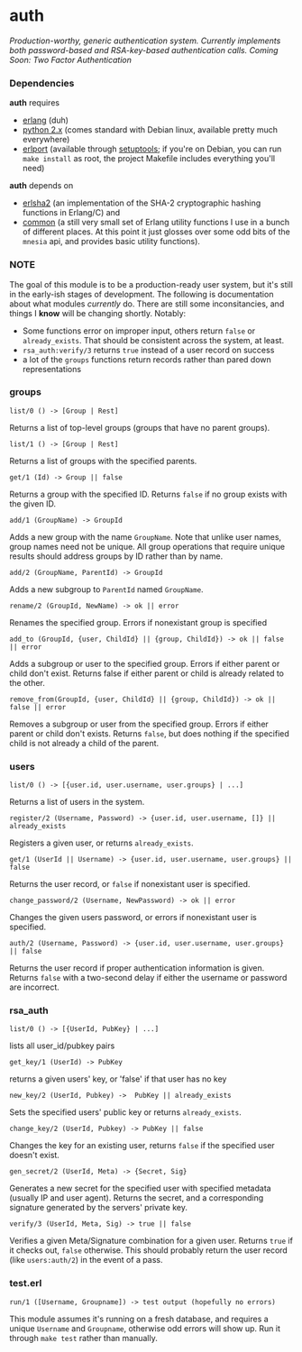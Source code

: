 # auth

*Production-worthy, generic authentication system. Currently implements both password-based and RSA-key-based authentication calls.*
*Coming Soon: Two Factor Authentication*

### Dependencies

**auth** requires

- [erlang](http://www.erlang.org/) (duh)
- [python 2.x](http://www.python.org/getit/releases/2.7/) (comes standard with Debian linux, available pretty much everywhere)
- [erlport](http://erlport.org/) (available through [setuptools](http://pypi.python.org/pypi/setuptools); if you're on Debian, you can run `make install` as root, the project Makefile includes everything you'll need)

**auth** depends on 

- [erlsha2](https://github.com/vinoski/erlsha2) (an implementation of the SHA-2 cryptographic hashing functions in Erlang/C) and 
- [common]() (a still very small set of Erlang utility functions I use in a bunch of different places. At this point it just glosses over some odd bits of the `mnesia` api, and provides basic utility functions).

### NOTE

The goal of this module is to be a production-ready user system, but it's still in the early-ish stages of development. The following is documentation about what modules *currently* do. There are still some inconsitancies, and things I **know** will be changing shortly. Notably:

- Some functions error on improper input, others return `false` or `already_exists`. That should be consistent across the system, at least.
- `rsa_auth:verify/3` returns `true` instead of a user record on success
- a lot of the `groups` functions return records rather than pared down representations

### groups

    list/0 () -> [Group | Rest]

Returns a list of top-level groups (groups that have no parent groups).

    list/1 () -> [Group | Rest]
    
Returns a list of groups with the specified parents.

    get/1 (Id) -> Group || false
    
Returns a group with the specified ID. Returns `false` if no group exists with the given ID.

    add/1 (GroupName) -> GroupId
    
Adds a new group with the name `GroupName`. Note that unlike user names, group names need not be unique. All group operations that require unique results should address groups by ID rather than by name.

    add/2 (GroupName, ParentId) -> GroupId

Adds a new subgroup to `ParentId` named `GroupName`.

    rename/2 (GroupId, NewName) -> ok || error
    
Renames the specified group. Errors if nonexistant group is specified

    add_to (GroupId, {user, ChildId} || {group, ChildId}) -> ok || false || error

Adds a subgroup or user to the specified group. Errors if either parent or child don't exist. Returns false if either parent or child is already related to the other.

    remove_from(GroupId, {user, ChildId} || {group, ChildId}) -> ok || false || error

Removes a subgroup or user from the specified group. Errors if either parent or child don't exists. Returns `false`, but does nothing if the specified child is not already a child of the parent.

### users

    list/0 () -> [{user.id, user.username, user.groups} | ...]
    
Returns a list of users in the system.

    register/2 (Username, Password) -> {user.id, user.username, []} || already_exists
    
Registers a given user, or returns `already_exists`.

    get/1 (UserId || Username) -> {user.id, user.username, user.groups} || false
    
Returns the user record, or `false` if nonexistant user is specified.

    change_password/2 (Username, NewPassword) -> ok || error

Changes the given users password, or errors if nonexistant user is specified.

    auth/2 (Username, Password) -> {user.id, user.username, user.groups} || false
    
Returns the user record if proper authentication information is given. Returns `false` with a two-second delay if either the username or password are incorrect.

### rsa_auth

    list/0 () -> [{UserId, PubKey} | ...]

lists all user_id/pubkey pairs

    get_key/1 (UserId) -> PubKey 

returns a given users' key, or 'false' if that user has no key

    new_key/2 (UserId, Pubkey) ->  PubKey || already_exists

Sets the specified users' public key or returns `already_exists`.

    change_key/2 (UserId, Pubkey) -> PubKey || false 

Changes the key for an existing user, returns `false` if the specified user doesn't exist.
    
    gen_secret/2 (UserId, Meta) -> {Secret, Sig}

Generates a new secret for the specified user with specified metadata (usually IP and user agent). Returns the secret, and a corresponding signature generated by the servers' private key.

    verify/3 (UserId, Meta, Sig) -> true || false

Verifies a given Meta/Signature combination for a given user. Returns `true` if it checks out, `false` otherwise. This should probably return the user record (like `users:auth/2`) in the event of a pass.

### test.erl

    run/1 ([Username, Groupname]) -> test output (hopefully no errors)
    
This module assumes it's running on a fresh database, and requires a unique `Username` and `Groupname`, otherwise odd errors will show up. Run it through `make test` rather than manually.
